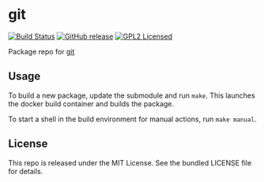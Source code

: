 git
==========

[![Build Status](https://img.shields.io/travis/com/amylum/git.svg)](https://travis-ci.com/amylum/git)
[![GitHub release](https://img.shields.io/github/release/amylum/git.svg)](https://github.com/amylum/git/releases)
[![GPL2 Licensed](http://img.shields.io/badge/license-GPL2-green.svg)](https://tldrlegal.com/license/gnu-general-public-license-v2)

Package repo for [git](http://git-scm.com/)

## Usage

To build a new package, update the submodule and run `make`. This launches the docker build container and builds the package.

To start a shell in the build environment for manual actions, run `make manual`.

## License

This repo is released under the MIT License. See the bundled LICENSE file for details.

